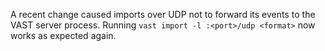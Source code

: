 A recent change caused imports over UDP not to forward its events to the VAST
server process. Running `vast import -l :<port>/udp <format>` now works as
expected again.
